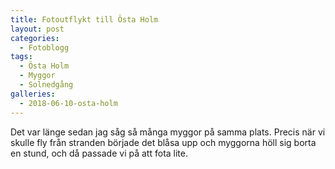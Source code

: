 ```yaml
---
title: Fotoutflykt till Östa Holm
layout: post
categories:
  - Fotoblogg
tags:
  - Östa Holm
  - Myggor
  - Solnedgång
galleries:
  - 2018-06-10-osta-holm
---
```


Det var länge sedan jag såg så många myggor på samma plats. Precis när vi skulle fly från stranden började det blåsa upp och myggorna höll sig borta en stund, och då passade vi på att fota lite.

